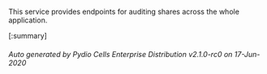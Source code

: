 






This service provides endpoints for auditing shares across the whole application.

[:summary]

###### Auto generated by Pydio Cells Enterprise Distribution v2.1.0-rc0 on 17-Jun-2020
